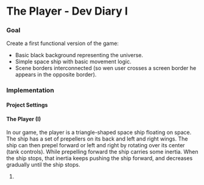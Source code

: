 # The Player - Dev Diary I

### Goal

Create a first functional version of the game:

- Basic black background representing the universe.
- Simple space ship with basic movement logic.
- Scene borders interconnected (so wen user crosses a screen border he appears in the opposite border).

### Implementation

#### Project Settings

#### The Player (I)

In our game, the player is a triangle-shaped space ship floating on space. The ship has a set of prepellers on its back and left and right wings. The ship can then prepel forward or left and right by rotating over its center (tank controls). While prepelling forward the ship carries some inertia. When the ship stops, that inertia keeps pushing the ship forward, and decreases gradually until the ship stops.

1. 